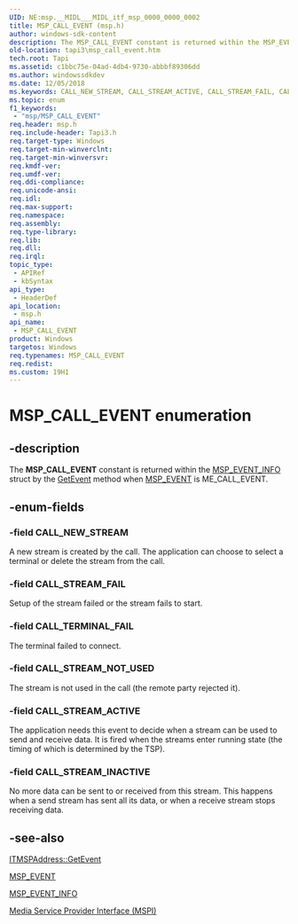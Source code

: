 ```yaml
---
UID: NE:msp.__MIDL___MIDL_itf_msp_0000_0000_0002
title: MSP_CALL_EVENT (msp.h)
author: windows-sdk-content
description: The MSP_CALL_EVENT constant is returned within the MSP_EVENT_INFO struct by the GetEvent method when MSP_EVENT is ME_CALL_EVENT.
old-location: tapi3\msp_call_event.htm
tech.root: Tapi
ms.assetid: c1bbc75e-04ad-4db4-9730-abbbf89306dd
ms.author: windowssdkdev
ms.date: 12/05/2018
ms.keywords: CALL_NEW_STREAM, CALL_STREAM_ACTIVE, CALL_STREAM_FAIL, CALL_STREAM_INACTIVE, CALL_STREAM_NOT_USED, CALL_TERMINAL_FAIL, MSP_CALL_EVENT, MSP_CALL_EVENT enumeration [TAPI 2.2], _tapi3_msp_call_event, msp/CALL_NEW_STREAM, msp/CALL_STREAM_ACTIVE, msp/CALL_STREAM_FAIL, msp/CALL_STREAM_INACTIVE, msp/CALL_STREAM_NOT_USED, msp/CALL_TERMINAL_FAIL, msp/MSP_CALL_EVENT, tapi3.msp_call_event
ms.topic: enum
f1_keywords: 
 - "msp/MSP_CALL_EVENT"
req.header: msp.h
req.include-header: Tapi3.h
req.target-type: Windows
req.target-min-winverclnt: 
req.target-min-winversvr: 
req.kmdf-ver: 
req.umdf-ver: 
req.ddi-compliance: 
req.unicode-ansi: 
req.idl: 
req.max-support: 
req.namespace: 
req.assembly: 
req.type-library: 
req.lib: 
req.dll: 
req.irql: 
topic_type:
 - APIRef
 - kbSyntax
api_type:
 - HeaderDef
api_location:
 - msp.h
api_name:
 - MSP_CALL_EVENT
product: Windows
targetos: Windows
req.typenames: MSP_CALL_EVENT
req.redist: 
ms.custom: 19H1
---
```


# MSP_CALL_EVENT enumeration


## -description


The <b>MSP_CALL_EVENT</b> constant is returned within the 
<a href="https://docs.microsoft.com/windows/desktop/api/msp/ns-msp-__midl___midl_itf_msp_0000_0000_0005">MSP_EVENT_INFO</a> struct by the 
<a href="https://docs.microsoft.com/windows/desktop/api/msp/nf-msp-itmspaddress-getevent">GetEvent</a> method when 
<a href="https://docs.microsoft.com/windows/desktop/api/msp/ne-msp-__midl___midl_itf_msp_0000_0000_0004">MSP_EVENT</a> is ME_CALL_EVENT.


## -enum-fields




### -field CALL_NEW_STREAM

A new stream is created by the call. The application can choose to select a terminal or delete the stream from the call.


### -field CALL_STREAM_FAIL

Setup of the stream failed or the stream fails to start.


### -field CALL_TERMINAL_FAIL

The terminal failed to connect.


### -field CALL_STREAM_NOT_USED

The stream is not used in the call (the remote party rejected it).


### -field CALL_STREAM_ACTIVE

The application needs this event to decide when a stream can be used to send and receive data. It is fired when the streams enter running state (the timing of which is determined by the TSP).


### -field CALL_STREAM_INACTIVE

No more data can be sent to or received from this stream. This happens when a send stream has sent all its data, or when a receive stream stops receiving data.


## -see-also




<a href="https://docs.microsoft.com/windows/desktop/api/msp/nf-msp-itmspaddress-getevent">ITMSPAddress::GetEvent</a>



<a href="https://docs.microsoft.com/windows/desktop/api/msp/ne-msp-__midl___midl_itf_msp_0000_0000_0004">MSP_EVENT</a>



<a href="https://docs.microsoft.com/windows/desktop/api/msp/ns-msp-__midl___midl_itf_msp_0000_0000_0005">MSP_EVENT_INFO</a>



<a href="https://docs.microsoft.com/windows/desktop/Tapi/media-service-provider-interface-mspi-">Media Service Provider Interface (MSPI)</a>
 

 

